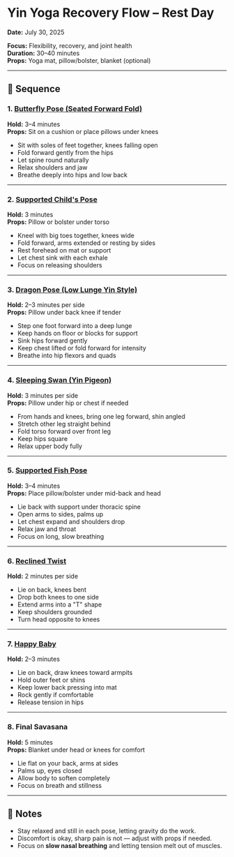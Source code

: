 # Yin Yoga Recovery Flow – Rest Day
**Date:** July 30, 2025

**Focus:** Flexibility, recovery, and joint health  
**Duration:** 30–40 minutes  
**Props:** Yoga mat, pillow/bolster, blanket (optional)

---

## 🧘 Sequence

### 1. [Butterfly Pose (Seated Forward Fold)](../exercises/butterfly_pose_seated_forward_fold.json)
**Hold:** 3–4 minutes  
**Props:** Sit on a cushion or place pillows under knees
- Sit with soles of feet together, knees falling open
- Fold forward gently from the hips
- Let spine round naturally
- Relax shoulders and jaw
- Breathe deeply into hips and low back

---

### 2. [Supported Child's Pose](../exercises/supported_childs_pose.json)
**Hold:** 3 minutes  
**Props:** Pillow or bolster under torso
- Kneel with big toes together, knees wide
- Fold forward, arms extended or resting by sides
- Rest forehead on mat or support
- Let chest sink with each exhale
- Focus on releasing shoulders

---

### 3. [Dragon Pose (Low Lunge Yin Style)](../exercises/dragon_pose_low_lunge_yin_style.json)
**Hold:** 2–3 minutes per side  
**Props:** Pillow under back knee if tender
- Step one foot forward into a deep lunge
- Keep hands on floor or blocks for support
- Sink hips forward gently
- Keep chest lifted or fold forward for intensity
- Breathe into hip flexors and quads

---

### 4. [Sleeping Swan (Yin Pigeon)](../exercises/sleeping_swan_yin_pigeon.json)
**Hold:** 3 minutes per side  
**Props:** Pillow under hip or chest if needed
- From hands and knees, bring one leg forward, shin angled
- Stretch other leg straight behind
- Fold torso forward over front leg
- Keep hips square
- Relax upper body fully

---

### 5. [Supported Fish Pose](../exercises/supported_fish_pose.json)
**Hold:** 3–4 minutes  
**Props:** Place pillow/bolster under mid-back and head
- Lie back with support under thoracic spine
- Open arms to sides, palms up
- Let chest expand and shoulders drop
- Relax jaw and throat
- Focus on long, slow breathing

---

### 6. [Reclined Twist](../exercises/reclined_twist.json)
**Hold:** 2 minutes per side
- Lie on back, knees bent
- Drop both knees to one side
- Extend arms into a "T" shape
- Keep shoulders grounded
- Turn head opposite to knees

---

### 7. [Happy Baby](../exercises/happy_baby.json)
**Hold:** 2–3 minutes
- Lie on back, draw knees toward armpits
- Hold outer feet or shins
- Keep lower back pressing into mat
- Rock gently if comfortable
- Release tension in hips

---

### 8. Final Savasana
**Hold:** 5 minutes  
**Props:** Blanket under head or knees for comfort
- Lie flat on your back, arms at sides
- Palms up, eyes closed
- Allow body to soften completely
- Focus on breath and stillness

---

## 🌙 Notes
- Stay relaxed and still in each pose, letting gravity do the work.
- Discomfort is okay, sharp pain is not — adjust with props if needed.
- Focus on **slow nasal breathing** and letting tension melt out of muscles.